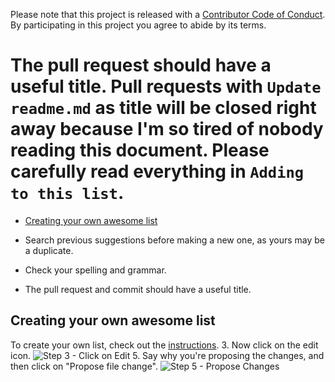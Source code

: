 Please note that this project is released with a [Contributor Code of Conduct](code-of-conduct.md). By participating in this project you agree to abide by its terms.
# The pull request should have a useful title. Pull requests with `Update readme.md` as title will be closed right away because I'm so tired of nobody reading this document. Please carefully read everything in `Adding to this list`.

- [Creating your own awesome list](#creating-your-own-awesome-list)

- Search previous suggestions before making a new one, as yours may be a duplicate.
- Check your spelling and grammar.
- The pull request and commit should have a useful title.

## Creating your own awesome list
To create your own list, check out the [instructions](https://github.com/sindresorhus/awesome/blob/master/create-list.md).
3. Now click on the edit icon. ![Step 3 - Click on Edit](https://cloud.githubusercontent.com/assets/170270/9402927/6506af22-480c-11e5-8c18-7ea823530099.png)
5. Say why you're proposing the changes, and then click on "Propose file change". ![Step 5 - Propose Changes](https://cloud.githubusercontent.com/assets/170270/9402937/7dd0652a-480c-11e5-9138-bd14244593d5.png)
